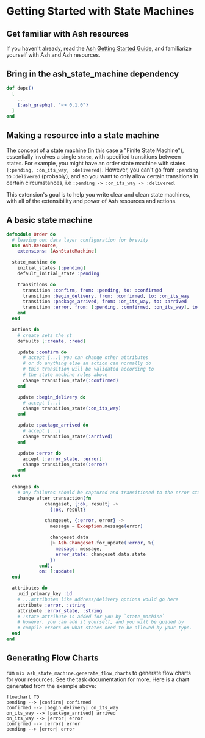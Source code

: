 # Getting Started with State Machines

## Get familiar with Ash resources

If you haven't already, read the [Ash Getting Started Guide](https://hexdocs.pm/ash/get-started.html), and familiarize yourself with Ash and Ash resources.

## Bring in the ash_state_machine dependency

```elixir
def deps()
  [
    ...
    {:ash_graphql, "~> 0.1.0"}
  ]
end
```

## Making a resource into a state machine

The concept of a state machine (in this case a "Finite State Machine"), essentially involves a single `state`, with specified transitions between states. For example, you might have an order state machine with states `[:pending, :on_its_way, :delivered]`. However, you can't go from `:pending` to `:delivered` (probably), and so you want to only allow certain transitions in certain circumstances, i.e `:pending -> :on_its_way -> :delivered`.

This extension's goal is to help you write clear and clean state machines, with all of the extensibility and power of Ash resources and actions.


## A basic state machine

```elixir
defmodule Order do
  # leaving out data layer configuration for brevity
  use Ash.Resource,
    extensions: [AshStateMachine]

  state_machine do
    initial_states [:pending]
    default_initial_state :pending

    transitions do
      transition :confirm, from: :pending, to: :confirmed
      transition :begin_delivery, from: :confirmed, to: :on_its_way
      transition :package_arrived, from: :on_its_way, to: :arrived
      transition :error, from: [:pending, :confirmed, :on_its_way], to: :error
    end
  end

  actions do
    # create sets the st
    defaults [:create, :read]

    update :confirm do
      # accept [...] you can change other attributes
      # or do anything else an action can normally do
      # this transition will be validated according to
      # the state machine rules above
      change transition_state(:confirmed)
    end

    update :begin_delivery do
      # accept [...]
      change transition_state(:on_its_way)
    end

    update :package_arrived do
      # accept [...]
      change transition_state(:arrived)
    end

    update :error do
      accept [:error_state, :error]
      change transition_state(:error)
    end
  end

  changes do
    # any failures should be captured and transitioned to the error state
    change after_transaction(fn
              changeset, {:ok, result} ->
                {:ok, result}

              changeset, {:error, error} ->
                message = Exception.message(error)

                changeset.data
                |> Ash.Changeset.for_update(:error, %{
                  message: message,
                  error_state: changeset.data.state
                })
            end),
            on: [:update]
  end

  attributes do
    uuid_primary_key :id
    # ...attributes like address/delivery options would go here
    attribute :error, :string
    attribute :error_state, :string
    # :state attribute is added for you by `state_machine`
    # however, you can add it yourself, and you will be guided by
    # compile errors on what states need to be allowed by your type.
  end
end
```

## Generating Flow Charts

run `mix ash_state_machine.generate_flow_charts` to generate flow charts for your resources. See the task documentation for more. Here is a chart generated from the example above:

```mermaid
flowchart TD
pending --> |confirm| confirmed
confirmed --> |begin_delivery| on_its_way
on_its_way --> |package_arrived| arrived
on_its_way --> |error| error
confirmed --> |error| error
pending --> |error| error
```


